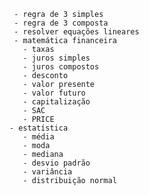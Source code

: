     - regra de 3 simples
     - regra de 3 composta
     - resolver equações lineares
     - matemática financeira
       - taxas
       - juros simples
       - juros compostos
       - desconto
       - valor presente
       - valor futuro
       - capitalização
       - SAC
       - PRICE
    - estatística
       - média
       - moda
       - mediana
       - desvio padrão
       - variância
       - distribuição normal 
